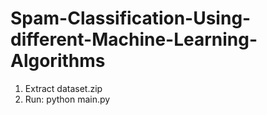 # Spam-Classification-Using-different-Machine-Learning-Algorithms

1. Extract dataset.zip
2. Run: 
    python main.py
